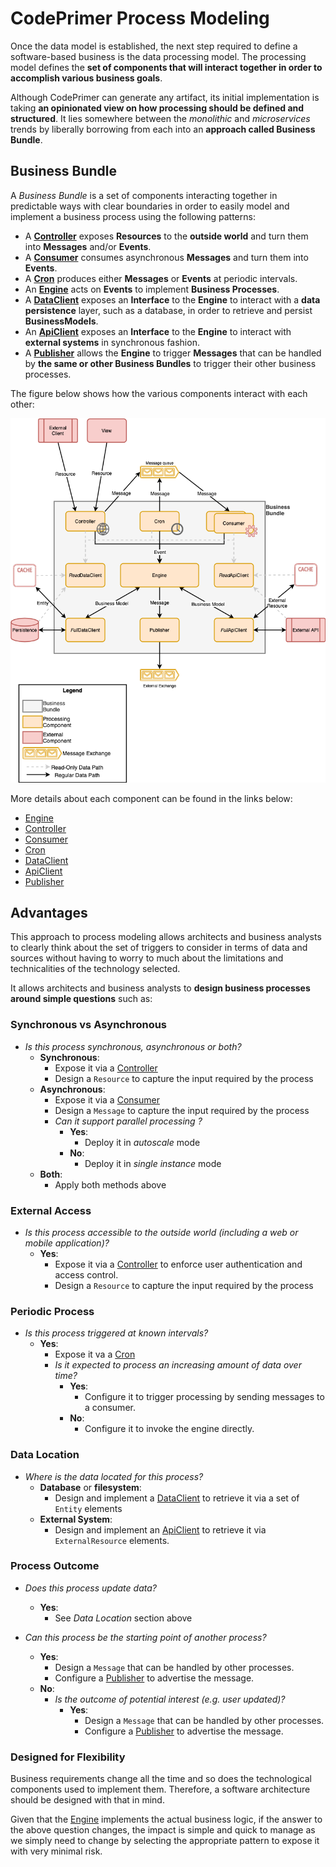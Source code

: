 # CodePrimer Process Modeling
Once the data model is established, the next step required to define a software-based business is the data processing model. The processing model defines the **set of components that will interact together in order to accomplish various business goals**. 

Although CodePrimer can generate any artifact, its initial implementation is taking **an opinionated view on how processing should be defined and structured**. It lies somewhere between the *monolithic* and *microservices* trends by liberally borrowing from each into an **approach called Business Bundle**.

## Business Bundle
A *Business Bundle* is a set of components interacting together in predictable ways with clear boundaries in order to easily model and implement a business process using the following patterns:
- A **[Controller](Controller.md)** exposes **Resources** to the **outside world** and turn them into **Messages** and/or **Events**.
- A **[Consumer](Consumer.md)** consumes asynchronous **Messages** and turn them into **Events**.
- A **[Cron](Cron.md)** produces either **Messages** or **Events** at periodic intervals.
- An **[Engine](Engine.md)** acts on **Events** to implement **Business Processes**.
- A **[DataClient](DataClient.md)** exposes an **Interface**  to the **Engine** to interact with a **data persistence** layer, such as a database, in order to retrieve and persist **BusinessModels**.
- An **[ApiClient](ApiClient.md)** exposes an **Interface** to the **Engine** to interact with **external systems** in synchronous fashion.
- A **[Publisher](Publisher.md)** allows the **Engine** to trigger **Messages** that can be handled by **the same or other Business Bundles** to trigger their other business processes.

The figure below shows how the various components interact with each other:

![CodePrimer Business Bundle](../images/CodePrimer-BusinessBundle.png)

More details about each component can be found in the links below:
- [Engine](Engine.md)
- [Controller](Controller.md)
- [Consumer](Consumer.md)
- [Cron](Cron.md)
- [DataClient](DataClient.md)
- [ApiClient](ApiClient.md)
- [Publisher](Publisher.md)


## Advantages
This approach to process modeling allows architects and business analysts to clearly think about the set of triggers to consider in terms of data and sources without having to worry to much about the limitations and technicalities of the technology selected.

It allows architects and business analysts to **design business processes around simple questions** such as:

### Synchronous vs Asynchronous
- *Is this process synchronous, asynchronous or both?*
  - **Synchronous**:
    - Expose it via a [Controller](Controller.md)
    - Design a `Resource` to capture the input required by the process
  - **Asynchronous**:
    - Expose it via a [Consumer](Consumer.md)
    - Design a `Message` to capture the input required by the process
    - *Can it support parallel processing ?*
      - **Yes**:
        - Deploy it in *autoscale* mode
      - **No**:
        - Deploy it in *single instance* mode
  - **Both**:
    - Apply both methods above

### External Access
- *Is this process accessible to the outside world (including a web or mobile application)?*
  - **Yes**:
    - Expose it via a [Controller](Controller.md) to enforce user authentication and access control.
    - Design a `Resource` to capture the input required by the process

### Periodic Process
- *Is this process triggered at known intervals?*
  - **Yes**:
    - Expose it va a [Cron](Cron.md)
    - *Is it expected to process an increasing amount of data over time?*
      - **Yes**:
        - Configure it to trigger processing by sending messages to a consumer.
      - **No**:
        - Configure it to invoke the engine directly.

### Data Location
- *Where is the data located for this process?*
  - **Database** or **filesystem**:
    - Design and implement a [DataClient](DataClient.md) to retrieve it via a set of `Entity` elements
  - **External System**:
    - Design and implement an [ApiClient](ApiClient.md) to retrieve it via `ExternalResource` elements.

### Process Outcome
- *Does this process update data?*
  - **Yes**:
    - See *Data Location* section above
    
- *Can this process be the starting point of another process?*
  - **Yes**:
    - Design a `Message` that can be handled by other processes.
    - Configure a [Publisher](Publisher.md) to advertise the message.
  - **No**:
    - *Is the outcome of potential interest (e.g. user updated)?*
      - **Yes**:
        - Design a `Message` that can be handled by other processes.
        - Configure a [Publisher](Publisher.md) to advertise the message.
          
### Designed for Flexibility
Business requirements change all the time and so does the technological components used to implement them. Therefore, a software architecture should be designed with that in mind.
             
Given that the [Engine](Engine.md) implements the actual business logic, if the answer to the above question changes, the impact is simple and quick to manage as we simply need to change by selecting the appropriate pattern to expose it with very minimal risk.  